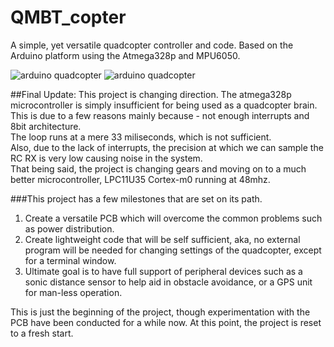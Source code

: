# QMBT_copter
A simple, yet versatile quadcopter controller and code. Based on the Arduino platform using the Atmega328p and MPU6050.

<img src="http://cdn.makeagif.com/media/3-28-2015/fegofJ.gif" alt="arduino quadcopter">
<img src="http://cdn.makeagif.com/media/3-28-2015/taoqIo.gif" alt="arduino quadcopter">

##Final Update:
This project is changing direction. The atmega328p microcontroller is simply insufficient for being used as a quadcopter brain. <br>
This is due to a few reasons mainly because - not enough interrupts and 8bit architecture.  <br>
The loop runs at a mere 33 miliseconds, which is not sufficient.  <br>
Also, due to the lack of interrupts, the precision at which we can sample the RC RX is very low causing noise in the system. <br>
That being said, the project is changing gears and moving on to a much better microcontroller, LPC11U35 Cortex-m0 running at 48mhz. <br> 

###This project has a few milestones that are set on its path. 
1. Create a versatile PCB which will overcome the common problems such as power distribution. 
2. Create lightweight code that will be self sufficient, aka, no external program will be needed for changing settings of the quadcopter, except for a terminal window. 
3. Ultimate goal is to have full support of peripheral devices such as a sonic distance sensor to help aid in obstacle avoidance, or a GPS unit for man-less operation. 

This is just the beginning of the project, though experimentation with the PCB have been conducted for a while now. At this point, the project is reset to a fresh start. 

